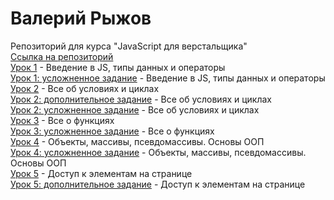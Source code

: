 # Валерий Рыжов
Репозиторий для курса "JavaScript для верстальщика"  
[Ссылка на репозиторий](https://github.com/ValeriyRV/valeriyrv.github.io)  
[Урок 1](https://valeriyrv.github.io/lesson_01/) - Введение в JS, типы данных и операторы  
[Урок 1: усложненное задание](https://valeriyrv.github.io/lesson_01_advanced/) - Введение в JS, типы данных и операторы  
[Урок 2](https://valeriyrv.github.io/lesson_02/) - Все об условиях и циклах  
[Урок 2: дополнительное задание](https://valeriyrv.github.io/lesson_02_addon_file/) - Все об условиях и циклах  
[Урок 2: усложненное задание](https://valeriyrv.github.io/lesson_02_advanced/) - Все об условиях и циклах  
[Урок 3](https://valeriyrv.github.io/lesson_03/) - Все о функциях  
[Урок 3: усложненное задание](https://valeriyrv.github.io/lesson_03_advanced/) - Все о функциях  
[Урок 4](https://valeriyrv.github.io/lesson_04/) - Объекты, массивы, псевдомассивы. Основы ООП  
[Урок 4: усложненное задание](https://valeriyrv.github.io/lesson_04_advanced/) - Объекты, массивы, псевдомассивы. Основы ООП  
[Урок 5](https://valeriyrv.github.io/lesson_05/) - Доступ к элементам на странице  
[Урок 5: дополнительное задание](https://valeriyrv.github.io/lesson_05_addon/) - Доступ к элементам на странице  
